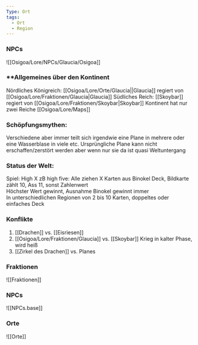 ```yaml
---
Type: Ort
tags:
  - Ort
  - Region
---
```

### NPCs
![[Osigoa/Lore/NPCs/Glaucia/Osigoa]]
### **Allgemeines über den Kontinent
 Nördliches Königreich: [[Osigoa/Lore/Orte/Glaucia||Glaucia]] regiert von [[Osigoa/Lore/Fraktionen/Glaucia|Glaucia]]
Südliches Reich:  [[Skoybar]] regiert von [[Osigoa/Lore/Fraktionen/Skoybar|Skoybar]]
Kontinent hat nur zwei Reiche
[[Osigoa/Lore/Maps]]
 

 
### **Schöpfungsmythen:**  
Verschiedene aber immer teilt sich irgendwie eine Plane in mehrere oder eine Wasserblase in viele etc.
Ursprüngliche Plane kann nicht erschaffen/zerstört werden aber wenn nur sie da ist quasi Weltuntergang
 
### **Status der Welt:**  
Spiel: High X zB high five: Alle ziehen X Karten aus Binokel Deck, Bildkarte zählt 10, Ass 11, sonst Zahlenwert  
Höchster Wert gewinnt, Ausnahme Binokel gewinnt immer  
In unterschiedlichen Regionen von 2 bis 10 Karten, doppeltes oder einfaches Deck

### Konflikte
1.  [[Drachen]] vs. [[Eisriesen]]
2. [[Osigoa/Lore/Fraktionen/Glaucia]] vs. [[Skoybar]]
	Krieg in kalter Phase, wird heiß
3. [[Zirkel des Drachen]] vs. Planes
   
### Fraktionen
![[Fraktionen]]
### NPCs
![[NPCs.base]]
### Orte
![[Orte]]
